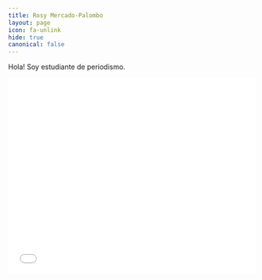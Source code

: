 ```yaml
---
title: Rosy Mercado-Palombo
layout: page
icon: fa-unlink
hide: true
canonical: false
---
```


Hola!  Soy estudiante de periodismo.


<iframe id="datawrapper-chart-R4dX2" src="//datawrapper.dwcdn.net/R4dX2/1/" scrolling="no" frameborder="0" allowtransparency="true" style="width: 0; min-width: 100% !important;" height="400"></iframe><script type="text/javascript">if("undefined"==typeof window.datawrapper)window.datawrapper={};window.datawrapper["R4dX2"]={},window.datawrapper["R4dX2"].embedDeltas={"100":770,"200":529,"300":478,"400":434,"500":417,"700":400,"800":400,"900":383,"1000":383},window.datawrapper["R4dX2"].iframe=document.getElementById("datawrapper-chart-R4dX2"),window.datawrapper["R4dX2"].iframe.style.height=window.datawrapper["R4dX2"].embedDeltas[Math.min(1e3,Math.max(100*Math.floor(window.datawrapper["R4dX2"].iframe.offsetWidth/100),100))]+"px",window.addEventListener("message",function(a){if("undefined"!=typeof a.data["datawrapper-height"])for(var b in a.data["datawrapper-height"])if("R4dX2"==b)window.datawrapper["R4dX2"].iframe.style.height=a.data["datawrapper-height"][b]+"px"});</script>
